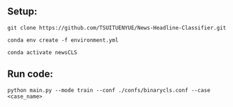 ## Setup: 
```git clone https://github.com/TSUITUENYUE/News-Headline-Classifier.git``` 

```conda env create -f environment.yml``` 

```conda activate newsCLS```

## Run code: 
```python main.py --mode train --conf ./confs/binarycls.conf --case <case_name> ```

